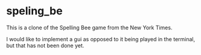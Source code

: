 # speling_be
This is a clone of the Spelling Bee game from the New York Times.

I would like to implement a gui as opposed to it being played in the terminal, but that has not been done yet.
